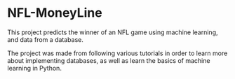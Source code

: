 # NFL-MoneyLine
This project predicts the winner of an NFL game using machine learning, and data from a database.

The project was made from following various tutorials in order to learn more about implementing databases,
as well as learn the basics of machine learning in Python.
